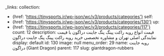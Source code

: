 _links:
  collection:
  - {href: 'https://tinysports.ir/wp-json/wc/v3/products/categories'}
  self:
  - {href: 'https://tinysports.ir/wp-json/wc/v3/products/categories/130'}
  up:
  - {href: 'https://tinysports.ir/wp-json/wc/v3/products/categories/117'}
count: 12
description: قیمت انواع رویه راکت پینگ پنگ جاینت دراگون
  با قیمت نمایندگی اصلی تهران و مشاوره تخصصی خرید
  رویه راکت پینگ پنگ جاینت دراگون
display: default
id: 130
image: null
menu_order: 29
name: رویه جاینت دراگون (Giant Dragon)
parent: 117
slug: giantdragon-rubbers
